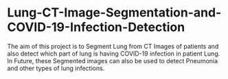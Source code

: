 # Lung-CT-Image-Segmentation-and-COVID-19-Infection-Detection
The aim of this project is to Segment Lung from CT Images of patients and also detect which part of lung is having COVID-19 infection in patient Lung. In Future, these Segmented images can also be used to detect Pneumonia and other types of lung infections.
